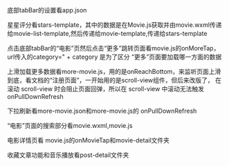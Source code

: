 底部tabBar的设置看app.json

星星评分看stars-template，其中的数据是在Movie.js获取并由movie.wxml传递给movie-list-template,然后传递给movie-template,传递给stars-template

点击底部tabBar的“电影”页然后点击“更多”跳转页面看movie.js的onMoreTap，url传入的category=" + category 是为了区分 “更多”页面要加载哪一方面的数据

上滑加载更多数据看more-movie.js，用的是onReachBottom，来监听页面上滑到底，看文档的“注册页面”，一开始用的是scroll-view组件，但后来改版了， 在滚动 scroll-view 时会阻止页面回弹，所以在 scroll-view 中滚动无法触发 onPullDownRefresh

下拉刷新看more-movie.json和more-movie.js的 onPullDownRefresh

“电影”页面的搜索部分看movie.wxml,movie.js

电影详情页看 movie.js的onMovieTap和movie-detail文件夹

收藏文章功能和音乐播放看post-detail文件夹

